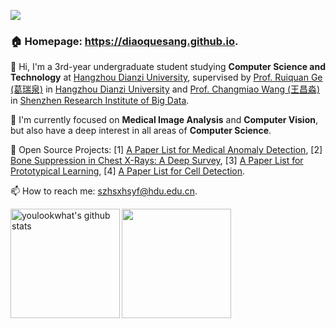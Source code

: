 [![](https://capsule-render.vercel.app/api?type=waving&height=300&color=timeGradient&text=Hi,%20I'm%20Yifei%20Sun%20（孙逸飞）&reversal=false&fontSize=45&fontAlignY=45)
](https://capsule-render.vercel.app/api?type=waving&height=300&color=timeGradient&text=Hi,%20I'm%20Yifei%20Sun%20（孙逸飞）&reversal=false&fontSize=45&fontAlignY=45)


### 🏠 Homepage: https://diaoquesang.github.io.


🌱 Hi, I'm a 3rd-year undergraduate student studying **Computer Science and Technology** at [Hangzhou Dianzi University](https://www.hdu.edu.cn/main.htm), supervised by [Prof. Ruiquan Ge (葛瑞泉)](https://faculty.hdu.edu.cn/jsjxy/grq/main.htm) in [Hangzhou Dianzi University](https://www.hdu.edu.cn/main.htm) and [Prof. Changmiao Wang (王昌淼)](https://www.sribd.cn/teacher/505) in [Shenzhen Research Institute of Big Data](https://www.sribd.cn/).

🔭 I'm currently focused on **Medical Image Analysis** and **Computer Vision**, but also have a deep interest in all areas of **Computer Science**.

🥳 Open Source Projects: [1] [A Paper List for Medical Anomaly Detection](https://github.com/diaoquesang/Paper-List-for-Medical-Anomaly-Detection), [2] [Bone Suppression in Chest X-Rays: A Deep Survey](https://github.com/diaoquesang/A-detailed-summarization-about-bone-suppression-in-Chest-X-rays), [3] [A Paper List for Prototypical Learning](https://github.com/BeistMedAI/Paper-List-for-Prototypical-Learning), [4] [A Paper List for Cell Detection](https://github.com/li00000011/Paper-List-for-Cell-Detection).

📫 How to reach me: [szhsxhsyf@hdu.edu.cn](szhsxhsyf@hdu.edu.cn).


<img align="left" alt="youlookwhat's github stats" height="175px" src="https://github-readme-stats.vercel.app/api?username=diaoquesang&show_icons=true&theme=default&rank_icon=percentile" />
<img align="left" height="175px" src="https://github-readme-stats.vercel.app/api/top-langs/?username=diaoquesang&layout=compact&langs_count=8" />
